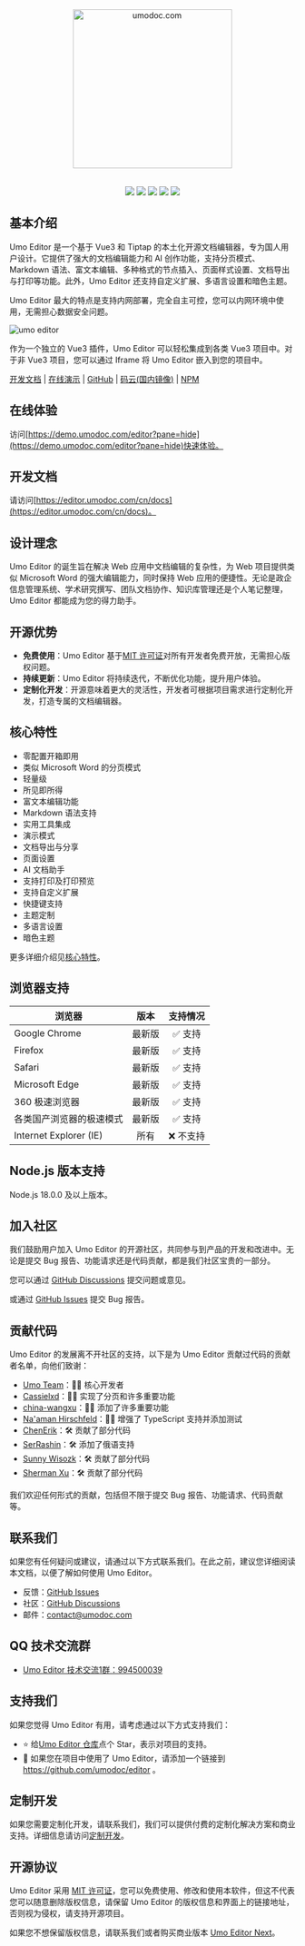 <p style="text-align: center; margin: 2rem 0;">
<a href="https://umodoc.com" target="_blank"><img src="https://unpkg.com/@umoteam/editor-external@latest/static/logo.svg" alt="umodoc.com" width="280" /></a>
</p>

<p style="text-align: center;">
<a href="https://github.com/umodoc/editor/blob/main/LICENSE" target="_blank"><img src="https://img.shields.io/npm/l/@umoteam/editor" /></a>
<a href="https://www.npmjs.com/package/@umoteam/editor" target="_blank"><img src="https://img.shields.io/npm/v/@umoteam/editor" /></a>
<a href="https://www.npmjs.com/package/@umoteam/editor" target="_blank"><img src="https://img.shields.io/npm/d18m/@umoteam/editor" /></a>
<a href="https://www.npmjs.com/package/@umoteam/editor" target="_blank"><img src="https://img.shields.io/npm/unpacked-size/%40umoteam%2Feditor" /></a>
<a href="https://github.com/umodoc/editor/commits" target="_blank"><img src="https://img.shields.io/github/commit-activity/m/umodoc/editor" /></a>
</p>

## 基本介绍

Umo Editor 是一个基于 Vue3 和 Tiptap 的本土化开源文档编辑器，专为国人用户设计。它提供了强大的文档编辑能力和 AI 创作功能，支持分页模式、Markdown 语法、富文本编辑、多种格式的节点插入、页面样式设置、文档导出与打印等功能。此外，Umo Editor 还支持自定义扩展、多语言设置和暗色主题。

Umo Editor 最大的特点是支持内网部署，完全自主可控，您可以内网环境中使用，无需担心数据安全问题。

<img src="https://unpkg.com/@umoteam/editor-external@latest/static/umo-editor-cn@2x.png" alt="umo editor" />

作为一个独立的 Vue3 插件，Umo Editor 可以轻松集成到各类 Vue3 项目中。对于非 Vue3 项目，您可以通过 Iframe 将 Umo Editor 嵌入到您的项目中。

[开发文档](https://editor.umodoc.com/cn/docs) | [在线演示](https://demo.umodoc.com/editor?lang=zh-CN) | [GitHub](https://github.com/umodoc/editor) | [码云(国内镜像)](https://gitee.com/umodoc/editor) | [NPM](https://www.npmjs.com/package/@umoteam/editor)

## 在线体验

访问[https://demo.umodoc.com/editor?pane=hide](https://demo.umodoc.com/editor?pane=hide)快速体验。

## 开发文档

请访问[https://editor.umodoc.com/cn/docs](https://editor.umodoc.com/cn/docs)。

## 设计理念

Umo Editor 的诞生旨在解决 Web 应用中文档编辑的复杂性，为 Web 项目提供类似 Microsoft Word 的强大编辑能力，同时保持 Web 应用的便捷性。无论是政企信息管理系统、学术研究撰写、团队文档协作、知识库管理还是个人笔记整理，Umo Editor 都能成为您的得力助手。

## 开源优势

- **免费使用**：Umo Editor 基于[MIT 许可证](https://github.com/umo-editor/umo-editor/blob/main/LICENSE)对所有开发者免费开放，无需担心版权问题。
- **持续更新**：Umo Editor 将持续迭代，不断优化功能，提升用户体验。
- **定制化开发**：开源意味着更大的灵活性，开发者可根据项目需求进行定制化开发，打造专属的文档编辑器。

## 核心特性

- 零配置开箱即用
- 类似 Microsoft Word 的分页模式
- 轻量级
- 所见即所得
- 富文本编辑功能
- Markdown 语法支持
- 实用工具集成
- 演示模式
- 文档导出与分享
- 页面设置
- AI 文档助手
- 支持打印及打印预览
- 支持自定义扩展
- 快捷键支持
- 主题定制
- 多语言设置
- 暗色主题

更多详细介绍见[核心特性](https://editor.umodoc.com/cn/docs/features)。

## 浏览器支持

| 浏览器                   |  版本  | 支持情况  |
| ------------------------ | :----: | :-------: |
| Google Chrome            | 最新版 |  ✅ 支持  |
| Firefox                  | 最新版 |  ✅ 支持  |
| Safari                   | 最新版 |  ✅ 支持  |
| Microsoft Edge           | 最新版 |  ✅ 支持  |
| 360 极速浏览器           | 最新版 |  ✅ 支持  |
| 各类国产浏览器的极速模式 | 最新版 |  ✅ 支持  |
| Internet Explorer (IE)   |  所有  | ❌ 不支持 |

## Node.js 版本支持

Node.js 18.0.0 及以上版本。

## 加入社区

我们鼓励用户加入 Umo Editor 的开源社区，共同参与到产品的开发和改进中。无论是提交 Bug 报告、功能请求还是代码贡献，都是我们社区宝贵的一部分。

您可以通过 [GitHub Discussions](https://github.com/umodoc/editor/discussions) 提交问题或意见。

或通过 [GitHub Issues](https://github.com/umodoc/editor/issues) 提交 Bug 报告。

## 贡献代码

Umo Editor 的发展离不开社区的支持，以下是为 Umo Editor 贡献过代码的贡献者名单，向他们致谢：

- [Umo Team](https://github.com/umodoc)：👨‍💻 核心开发者
- [Cassielxd](https://github.com/Cassielxd)：💪🏻 实现了分页和许多重要功能
- [china-wangxu](https://github.com/china-wangxu)：💪🏻 添加了许多重要功能
- [Na'aman Hirschfeld](https://github.com/Goldziher)：💪🏻 增强了 TypeScript 支持并添加测试
- [ChenErik](https://github.com/ChenErik)：🛠️ 贡献了部分代码
- [SerRashin](https://github.com/SerRashin)：🛠️ 添加了俄语支持
- [Sunny Wisozk](https://github.com/SunnyWisozk)：🛠️ 贡献了部分代码
- [Sherman Xu](https://github.com/xuzhenjun130)：🛠️ 贡献了部分代码

我们欢迎任何形式的贡献，包括但不限于提交 Bug 报告、功能请求、代码贡献等。

## 联系我们

如果您有任何疑问或建议，请通过以下方式联系我们。在此之前，建议您详细阅读本文档，以便了解如何使用 Umo Editor。

- 反馈：[GitHub Issues](https://github.com/umodoc/editor/issues)
- 社区：[GitHub Discussions](https://github.com/umodoc/editor/discussions)
- 邮件：[contact@umodoc.com](mailto:contact@umodoc.com)

## QQ 技术交流群

- [Umo Editor 技术交流1群：994500039](https://qm.qq.com/cgi-bin/qm/qr?k=BH_TYEK3Om0BkN4VMT9TQLRvHzEhkUvp&jump_from=webapi&authKey=xIMvInBso7hjJHh8+44+8IMHhLjvpegQJC0wFtZRir76+vgrBFcw98FVoqCxV7XX)

## 支持我们

如果您觉得 Umo Editor 有用，请考虑通过以下方式支持我们：

- ⭐ 给[Umo Editor 仓库](https://github.com/umodoc/editor)点个 Star，表示对项目的支持。
- 🔗 如果您在项目中使用了 Umo Editor，请添加一个链接到 https://github.com/umodoc/editor 。

## 定制开发

如果您需要定制化开发，请联系我们，我们可以提供付费的定制化解决方案和商业支持。详细信息请访问[定制开发](https://editor.umodoc.com/cn/docs/customization)。

## 开源协议

Umo Editor 采用 [MIT 许可证](./LICENSE)，您可以免费使用、修改和使用本软件，但这不代表您可以随意删除版权信息，请保留 Umo Editor 的版权信息和界面上的链接地址，否则视为侵权，请支持开源项目。

如果您不想保留版权信息，请联系我们或者购买商业版本 [Umo Editor Next](https://editor.umodoc.com/cn/docs/next)。
